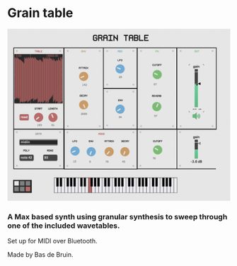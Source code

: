 # Grain table

![Screenshot](screenshot.png)

### A Max based synth using granular synthesis to sweep through one of the included wavetables.

Set up for MIDI over Bluetooth.

Made by Bas de Bruin.